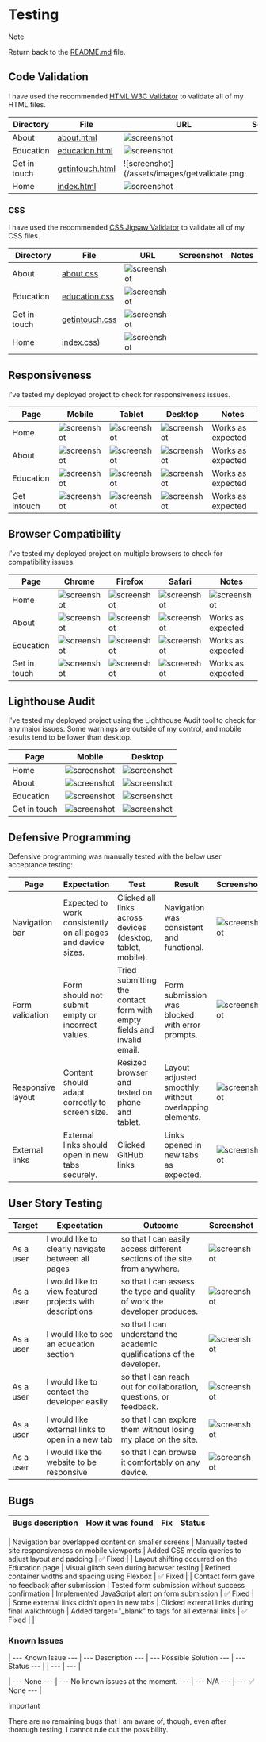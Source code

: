 # Testing

> [!NOTE]
> Return back to the [README.md](README.md) file.

## Code Validation

I have used the recommended [HTML W3C Validator](https://validator.w3.org) to validate all of my HTML files.

| Directory | File | URL | Screenshot | Notes |
| --- | --- | --- | --- | --- |
|About| [about.html](https://nashnusu.github.io/Portfolio/about.html)| ![screenshot](/assets/images/aboutval.png) | 
|Education| [education.html](https://nashnusu.github.io/Portfolio/education.html) |![screenshot](/assets/images/eduvalidate.png) | 
|Get in touch| [getintouch.html](https://nashnusu.github.io/Portfolio/getintouch.html)|![screenshot](/assets/images/getvalidate.png | 
|Home| [index.html](https://nashnusu.github.io/Portfolio/index.html) |![screenshot](/assets/images/indexvalidate.png) | 


### CSS

I have used the recommended [CSS Jigsaw Validator](https://jigsaw.w3.org/css-validator) to validate all of my CSS files.

| Directory | File | URL | Screenshot | Notes |
| --- | --- | --- | --- | --- |
| About | [about.css](https://nashnusu.github.io/Portfolio/about.css) |![screenshot](/assets/images/aboutcsval.png) |
| Education | [education.css](https://nashnusu.github.io/Portfolio/education.css) |![screenshot](/assets/images/educsv.png)
| Get in touch | [getintouch.css](https://nashnusu.github.io/Portfolio/getintouch.css) |![screenshot](/assets/images/getvalidate.png) 
| Home | [index.css](https://nashnusu.github.io/Portfolio/index.css)) |![screenshot](/assets/images/indexvalidate.png) |


## Responsiveness

I've tested my deployed project to check for responsiveness issues.

| Page | Mobile | Tablet | Desktop | Notes |
| --- | --- | --- | --- | --- |
| Home | ![screenshot](/assets/images/Homemobile.png) | ![screenshot](/assets/images/Hometablet.png) | ![screenshot](/assets/images/homedesk.png) | Works as expected |
| About| ![screenshot](/assets/images/aboutmobile.png) | ![screenshot](/assets/images/abouttablet.png) | ![screenshot](/assets/images/aboutdesktop.png) | Works as expected |
| Education | ![screenshot](/assets/images/edumobile.png) | ![screenshot](/assets/images/edutablet.png) | ![screenshot](/assets/images/edudesk.png) | Works as expected |
| Get intouch| ![screenshot](/assets/images/getmobile.png) | ![screenshot](/assets/images/gettablet.png) | ![screenshot](/assets/images/get.png) | Works as expected |


## Browser Compatibility

I've tested my deployed project on multiple browsers to check for compatibility issues.

| Page | Chrome | Firefox | Safari | Notes |
| --- | --- | --- | --- | --- |
| Home | ![screenshot]() | ![screenshot](/assets/images/homechrome.png) | ![screenshot](/assets/images/homfire.png) |![screenshot](/assets/images/homedesk.png) | Works as expected |
| About| ![screenshot](/assets/images/aboutchotme.png) | ![screenshot](/assets/images/aboutfire.png) | ![screenshot](/assets/images/aboutdesktop.png) | Works as expected |
| Education | ![screenshot](/assets/images/educhomre.png) | ![screenshot](/assets/images/edufire.png) | ![screenshot](/assets/images/edudesk.png) | Works as expected | | Works as expected |
| Get in touch | ![screenshot](/assets/images/getchrome.png) | ![screenshot](/assets/images/getfire.png) | ![screenshot](/assets/images/get.png) | Works as expected |

## Lighthouse Audit

I've tested my deployed project using the Lighthouse Audit tool to check for any major issues. Some warnings are outside of my control, and mobile results tend to be lower than desktop.

| Page | Mobile | Desktop |
| --- | --- | --- |
| Home | ![screenshot](/assets/images/homelightmob.png) | ![screenshot](/assets/images/homlidesk.png) |
| About | ![screenshot](/assets/images/ablightmob.pngl) | ![screenshot](/assets/images/abolightdesk.png) |
| Education | ![screenshot](/assets/images/edulightmob.png) | ![screenshot](/assets/images/edulightdesk.png) |
| Get in touch | ![screenshot](/assets/images/getlightmob.png) | ![screenshot](/assets/images/getlightdesk.png) |


## Defensive Programming
Defensive programming was manually tested with the below user acceptance testing:

| Page | Expectation | Test | Result | Screenshot |
| --- | --- |  --- |  --- |  --- |
| Navigation bar | Expected to work consistently on all pages and device sizes. |Clicked all links across devices (desktop, tablet, mobile).  |Navigation was consistent and functional. | ![screenshot](/assets/images/homedesk.png)|![screenshot](/assets/images/Homemobile.png)|
| Form validation|Form should not submit empty or incorrect values. |Tried submitting the contact form with empty fields and invalid email. |Form submission was blocked with error prompts. | ![screenshot](/assets/images/req.png) |
| Responsive layout| Content should adapt correctly to screen size. |Resized browser and tested on phone and tablet. | Layout adjusted smoothly without overlapping elements. | ![screenshot](/assets/images/abolightdesk.png)|
| External links| External links should open in new tabs securely.  | Clicked GitHub links  | Links opened in new tabs as expected.| ![screenshot](/assets/images/githublink.png) |

## User Story Testing

| Target | Expectation | Outcome | Screenshot | 
| --- | --- | --- | --- | 
| As a user | I would like to clearly navigate between all pages | so that I can easily access different sections of the site from anywhere. | ![screenshot](/assets/images/homedesk.png) |
| As a user | I would like to view featured projects with descriptions | so that I can assess the type and quality of work the developer produces. | ![screenshot](/assets/images/feature.png) |
| As a user | I would like to see an education section | so that I can understand the academic qualifications of the developer. | ![screenshot](/assets/images/edudesk.png) |
| As a user | I would like to contact the developer easily | so that I can reach out for collaboration, questions, or feedback. | ![screenshot](/assets/images/get.png) |
| As a user | I would like external links to open in a new tab | so that I can explore them without losing my place on the site. | ![screenshot](/assets/images/githublink.png) |
| As a user | I would like the website to be responsive | so that I can browse it comfortably on any device. | ![screenshot](/assets/images/Homemobile.png) |![screenshot](/assets/images/Hometablet.png) |


## Bugs


| Bugs description | How it was found | Fix  | Status | 
| --- | --- | --- | --- | 

| Navigation bar overlapped content on smaller screens | Manually tested site responsiveness on mobile viewports | Added CSS media queries to adjust layout and padding | ✅ Fixed |
| Layout shifting occurred on the Education page | Visual glitch seen during browser testing | Refined container widths and spacing using Flexbox | ✅ Fixed |
| Contact form gave no feedback after submission | Tested form submission without success confirmation | Implemented JavaScript alert on form submission | ✅ Fixed |
| Some external links didn’t open in new tabs | Clicked external links during final walkthrough | Added target="_blank" to <a> tags for all external links | ✅ Fixed |
|

### Known Issues

| --- Known Issue --- | --- Description --- | --- Possible Solution --- | --- Status --- |
| --- | --- |

| --- None --- | --- No known issues at the moment. --- | --- N/A --- | --- ✅ None --- |


> [!IMPORTANT]
> There are no remaining bugs that I am aware of, though, even after thorough testing, I cannot rule out the possibility.

